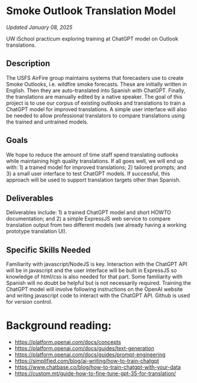 # Smoke Outlook Translation Model

_Updated January 08, 2025_

UW iSchool practicum exploring training at ChatGPT model on Outlook translations.

## Description

The USFS AirFire group maintains systems that forecasters use to create Smoke
Outlooks, i.e. wildfire smoke forecasts. These are initially written in English.
Then they are auto-translated into Spanish with ChatGPT. Finally, the translations
are manually edited by a native speaker. The goal of this project is to use our
corpus of existing outlooks and translations to train a ChatGPT model for improved
translations. A simple user interface will also be needed to allow professional
translators to compare translations using the trained and untrained models.

## Goals

We hope to reduce the amount of time staff spend translating outlooks while
maintaining high quality translations. If all goes well, we will end up with: 1)
a trained model for improved translations; 2) tailored prompts; and 3) a small
user interface to test ChatGPT models. If successful, this approach will be used
to support translation targets other than Spanish.

## Deliverables

Deliverables include: 1) a trained ChatGPT model and short HOWTO documentation;
and 2) a simple ExpressJS web service to compare translation output from two
different models (we already having a working prototype translation UI).

## Specific Skills Needed

Familiarity with javascript/NodeJS is key. Interaction with the ChatGPT API will
be in javascript and the user interface will be built in ExpressJS so knowledge
of html/css is also needed for that part. Some familiarity with Spanish will no
doubt be helpful but is not necessarily required. Training the ChatGPT model will
involve following instructions on the OpenAI website and writing javascript code
to interact with the ChatGPT API. Github is used for version control.


# Background reading:

- https://platform.openai.com/docs/concepts
- https://platform.openai.com/docs/guides/text-generation
- https://platform.openai.com/docs/guides/prompt-engineering
- https://simplified.com/blog/ai-writing/how-to-train-chatgpt
- https://www.chatbase.co/blog/how-to-train-chatgpt-with-your-data
- https://custom.mt/guide-how-to-fine-tune-gpt-35-for-translation/
